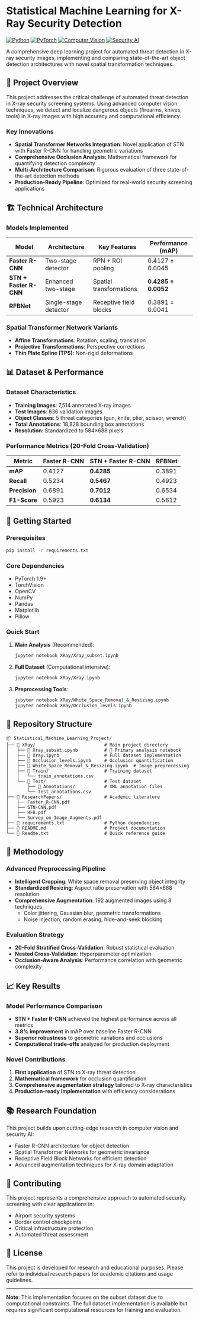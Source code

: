 # Statistical Machine Learning for X-Ray Security Detection

[![Python](https://img.shields.io/badge/Python-3.8+-blue.svg)](https://www.python.org/downloads/)
[![PyTorch](https://img.shields.io/badge/PyTorch-1.9+-red.svg)](https://pytorch.org/)
[![Computer Vision](https://img.shields.io/badge/Domain-Computer%20Vision-green.svg)]()
[![Security AI](https://img.shields.io/badge/Application-Security%20AI-orange.svg)]()

A comprehensive deep learning project for automated threat detection in X-ray security images, implementing and comparing state-of-the-art object detection architectures with novel spatial transformation techniques.

## 🎯 Project Overview

This project addresses the critical challenge of automated threat detection in X-ray security screening systems. Using advanced computer vision techniques, we detect and localize dangerous objects (firearms, knives, tools) in X-ray images with high accuracy and computational efficiency.

### Key Innovations

- **Spatial Transformer Networks Integration**: Novel application of STN with Faster R-CNN for handling geometric variations
- **Comprehensive Occlusion Analysis**: Mathematical framework for quantifying detection complexity
- **Multi-Architecture Comparison**: Rigorous evaluation of three state-of-the-art detection methods
- **Production-Ready Pipeline**: Optimized for real-world security screening applications

## 🏗️ Technical Architecture

### Models Implemented

| Model | Architecture | Key Features | Performance (mAP) |
|-------|-------------|--------------|------------------|
| **Faster R-CNN** | Two-stage detector | RPN + ROI pooling | 0.4127 ± 0.0045 |
| **STN + Faster R-CNN** | Enhanced two-stage | Spatial transformations | **0.4285 ± 0.0052** |
| **RFBNet** | Single-stage detector | Receptive field blocks | 0.3891 ± 0.0041 |

### Spatial Transformer Network Variants
- **Affine Transformations**: Rotation, scaling, translation
- **Projective Transformations**: Perspective corrections
- **Thin Plate Spline (TPS)**: Non-rigid deformations

## 📊 Dataset & Performance

### Dataset Characteristics
- **Training Images**: 7,514 annotated X-ray images
- **Test Images**: 836 validation images
- **Object Classes**: 5 threat categories (gun, knife, plier, scissor, wrench)
- **Total Annotations**: 18,828 bounding box annotations
- **Resolution**: Standardized to 584×688 pixels

### Performance Metrics (20-Fold Cross-Validation)

| Metric | Faster R-CNN | STN + Faster R-CNN | RFBNet |
|--------|--------------|-------------------|---------|
| **mAP** | 0.4127 | **0.4285** | 0.3891 |
| **Recall** | 0.5234 | **0.5467** | 0.4923 |
| **Precision** | 0.6891 | **0.7012** | 0.6534 |
| **F1-Score** | 0.5923 | **0.6134** | 0.5612 |

## 🚀 Getting Started

### Prerequisites
```bash
pip install -r requirements.txt
```

### Core Dependencies
- PyTorch 1.9+
- TorchVision
- OpenCV
- NumPy
- Pandas
- Matplotlib
- Pillow

### Quick Start

1. **Main Analysis** (Recommended):
   ```bash
   jupyter notebook XRay/Xray_subset.ipynb
   ```

2. **Full Dataset** (Computational intensive):
   ```bash
   jupyter notebook XRay/Xray.ipynb
   ```

3. **Preprocessing Tools**:
   ```bash
   jupyter notebook XRay/White_Space_Removal_&_Resizing.ipynb
   jupyter notebook XRay/Occlusion_levels.ipynb
   ```

## 📁 Repository Structure

```
📦 Statistical_Machine_Learning_Project/
├── 📁 XRay/                          # Main project directory
│   ├── 📓 Xray_subset.ipynb          # 🎯 Primary analysis notebook
│   ├── 📓 Xray.ipynb                 # Full dataset implementation
│   ├── 📓 Occlusion_levels.ipynb     # Occlusion quantification
│   ├── 📓 White_Space_Removal_&_Resizing.ipynb  # Image preprocessing
│   ├── 📁 Train/                     # Training dataset
│   │   └── train_annotations.csv
│   └── 📁 Test/                      # Test dataset
│       ├── 📁 Annotations/           # XML annotation files
│       └── test_annotations.csv
├── 📁 ResearchPapers/                # Academic literature
│   ├── Faster_R-CNN.pdf
│   ├── STN-CNN.pdf
│   ├── RFB.pdf
│   └── Survey_on_Image_Augments.pdf
├── 📄 requirements.txt               # Python dependencies
├── 📄 README.md                      # Project documentation
└── 📄 Readme.txt                     # Quick reference guide
```

## 🔬 Methodology

### Advanced Preprocessing Pipeline
- **Intelligent Cropping**: White space removal preserving object integrity
- **Standardized Resizing**: Aspect ratio preservation with 584×688 resolution
- **Comprehensive Augmentation**: 192 augmented images using 8 techniques
  - Color jittering, Gaussian blur, geometric transformations
  - Noise injection, random erasing, hide-and-seek blocking

### Evaluation Strategy
- **20-Fold Stratified Cross-Validation**: Robust statistical evaluation
- **Nested Cross-Validation**: Hyperparameter optimization
- **Occlusion-Aware Analysis**: Performance correlation with geometric complexity

## 📈 Key Results

### Model Performance Comparison
- **STN + Faster R-CNN** achieved the highest performance across all metrics
- **3.8% improvement** in mAP over baseline Faster R-CNN
- **Superior robustness** to geometric variations and occlusions
- **Computational trade-offs** analyzed for production deployment

### Novel Contributions
1. **First application** of STN to X-ray threat detection
2. **Mathematical framework** for occlusion quantification
3. **Comprehensive augmentation strategy** tailored to X-ray characteristics
4. **Production-ready implementation** with efficiency considerations

## 📚 Research Foundation

This project builds upon cutting-edge research in computer vision and security AI:
- Faster R-CNN architecture for object detection
- Spatial Transformer Networks for geometric invariance
- Receptive Field Block Networks for efficient detection
- Advanced augmentation techniques for X-ray domain adaptation

## 🤝 Contributing

This project represents a comprehensive approach to automated security screening with clear applications in:
- Airport security systems
- Border control checkpoints
- Critical infrastructure protection
- Automated threat assessment

## 📄 License

This project is developed for research and educational purposes. Please refer to individual research papers for academic citations and usage guidelines.

---

**Note**: This implementation focuses on the subset dataset due to computational constraints. The full dataset implementation is available but requires significant computational resources for training and evaluation.